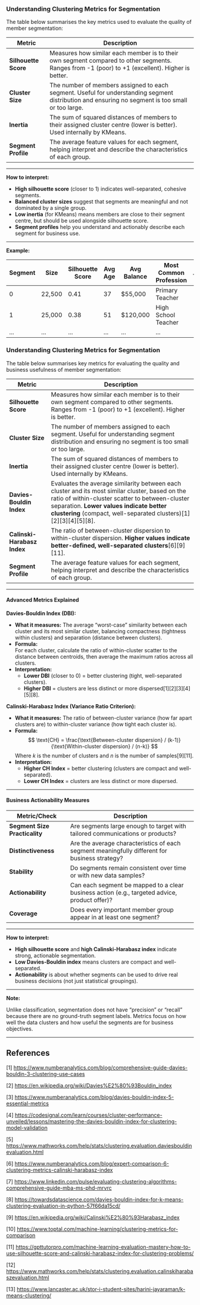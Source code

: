 ### **Understanding Clustering Metrics for Segmentation**

The table below summarises the key metrics used to evaluate the quality of member segmentation:

| Metric              | Description                                                                                  |
|---------------------|---------------------------------------------------------------------------------------------|
| **Silhouette Score**| Measures how similar each member is to their own segment compared to other segments. Ranges from -1 (poor) to +1 (excellent). Higher is better. |
| **Cluster Size**    | The number of members assigned to each segment. Useful for understanding segment distribution and ensuring no segment is too small or too large. |
| **Inertia**         | The sum of squared distances of members to their assigned cluster centre (lower is better). Used internally by KMeans. |
| **Segment Profile** | The average feature values for each segment, helping interpret and describe the characteristics of each group. |

---

**How to interpret:**

- **High silhouette score** (closer to 1) indicates well-separated, cohesive segments.
- **Balanced cluster sizes** suggest that segments are meaningful and not dominated by a single group.
- **Low inertia** (for KMeans) means members are close to their segment centre, but should be used alongside silhouette score.
- **Segment profiles** help you understand and actionably describe each segment for business use.

---

**Example:**

| Segment | Size  | Silhouette Score | Avg Age | Avg Balance | Most Common Profession | ... |
|---------|-------|------------------|---------|-------------|-----------------------|-----|
| 0       | 22,500| 0.41             | 37      | $55,000     | Primary Teacher       |     |
| 1       | 25,000| 0.38             | 51      | $120,000    | High School Teacher   |     |
| ...     | ...   | ...              | ...     | ...         | ...                   |     |

### **Understanding Clustering Metrics for Segmentation**

The table below summarises key metrics for evaluating the quality and business usefulness of member segmentation:

| Metric                   | Description                                                                                          |
|--------------------------|------------------------------------------------------------------------------------------------------|
| **Silhouette Score**     | Measures how similar each member is to their own segment compared to other segments. Ranges from -1 (poor) to +1 (excellent). Higher is better. |
| **Cluster Size**         | The number of members assigned to each segment. Useful for understanding segment distribution and ensuring no segment is too small or too large. |
| **Inertia**              | The sum of squared distances of members to their assigned cluster centre (lower is better). Used internally by KMeans. |
| **Davies-Bouldin Index** | Evaluates the average similarity between each cluster and its most similar cluster, based on the ratio of within-cluster scatter to between-cluster separation. **Lower values indicate better clustering** (compact, well-separated clusters)[1][2][3][4][5][8]. |
| **Calinski-Harabasz Index** | The ratio of between-cluster dispersion to within-cluster dispersion. **Higher values indicate better-defined, well-separated clusters**[6][9][11]. |
| **Segment Profile**      | The average feature values for each segment, helping interpret and describe the characteristics of each group. |

---

#### **Advanced Metrics Explained**

**Davies-Bouldin Index (DBI):**
- **What it measures:** The average “worst-case” similarity between each cluster and its most similar cluster, balancing compactness (tightness within clusters) and separation (distance between clusters).
- **Formula:**  
  For each cluster, calculate the ratio of within-cluster scatter to the distance between centroids, then average the maximum ratios across all clusters.
- **Interpretation:**  
  - **Lower DBI** (closer to 0) = better clustering (tight, well-separated clusters).
  - **Higher DBI** = clusters are less distinct or more dispersed[1][2][3][4][5][8].

**Calinski-Harabasz Index (Variance Ratio Criterion):**
- **What it measures:** The ratio of between-cluster variance (how far apart clusters are) to within-cluster variance (how tight each cluster is).
- **Formula:**  
  $$
  \text{CH} = \frac{\text{Between-cluster dispersion} / (k-1)}{\text{Within-cluster dispersion} / (n-k)}
  $$
  Where $k$ is the number of clusters and $n$ is the number of samples[9][11].
- **Interpretation:**  
  - **Higher CH Index** = better clustering (clusters are compact and well-separated).
  - **Lower CH Index** = clusters are less distinct or more dispersed.

---

#### **Business Actionability Measures**

| Metric/Check                  | Description                                                                                      |
|-------------------------------|--------------------------------------------------------------------------------------------------|
| **Segment Size Practicality** | Are segments large enough to target with tailored communications or products?                    |
| **Distinctiveness**           | Are the average characteristics of each segment meaningfully different for business strategy?    |
| **Stability**                 | Do segments remain consistent over time or with new data samples?                                |
| **Actionability**             | Can each segment be mapped to a clear business action (e.g., targeted advice, product offer)?    |
| **Coverage**                  | Does every important member group appear in at least one segment?                                |

---

**How to interpret:**

- **High silhouette score** and **high Calinski-Harabasz index** indicate strong, actionable segmentation.
- **Low Davies-Bouldin index** means clusters are compact and well-separated.
- **Actionability** is about whether segments can be used to drive real business decisions (not just statistical groupings).

---

**Note:**  

Unlike classification, segmentation does not have “precision” or “recall” because there are no ground-truth segment labels. Metrics focus on how well the data clusters and how useful the segments are for business objectives.

---

## References

[1] https://www.numberanalytics.com/blog/comprehensive-guide-davies-bouldin-3-clustering-use-cases  

[2] https://en.wikipedia.org/wiki/Davies%E2%80%93Bouldin_index  

[3] https://www.numberanalytics.com/blog/davies-bouldin-index-5-essential-metrics  

[4] https://codesignal.com/learn/courses/cluster-performance-unveiled/lessons/mastering-the-davies-bouldin-index-for-clustering-model-validation  

[5] https://www.mathworks.com/help/stats/clustering.evaluation.daviesbouldinevaluation.html  

[6] https://www.numberanalytics.com/blog/expert-comparison-6-clustering-metrics-calinski-harabasz-index  

[7] https://www.linkedin.com/pulse/evaluating-clustering-algorithms-comprehensive-guide-mba-ms-phd-mrvrc  

[8] https://towardsdatascience.com/davies-bouldin-index-for-k-means-clustering-evaluation-in-python-57f66da15cd/  

[9] https://en.wikipedia.org/wiki/Calinski%E2%80%93Harabasz_index  

[10] https://www.toptal.com/machine-learning/clustering-metrics-for-comparison  

[11] https://gpttutorpro.com/machine-learning-evaluation-mastery-how-to-use-silhouette-score-and-calinski-harabasz-index-for-clustering-problems/  

[12] https://www.mathworks.com/help/stats/clustering.evaluation.calinskiharabaszevaluation.html  

[13] https://www.lancaster.ac.uk/stor-i-student-sites/harini-jayaraman/k-means-clustering/

